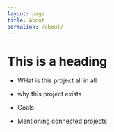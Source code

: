 ```yaml
---
layout: page
title: About 
permalink: /about/
---
```


# This is a heading

- WHat is this project all in all. 
- why this project exists
- Goals 

- Mentioning connected projects
